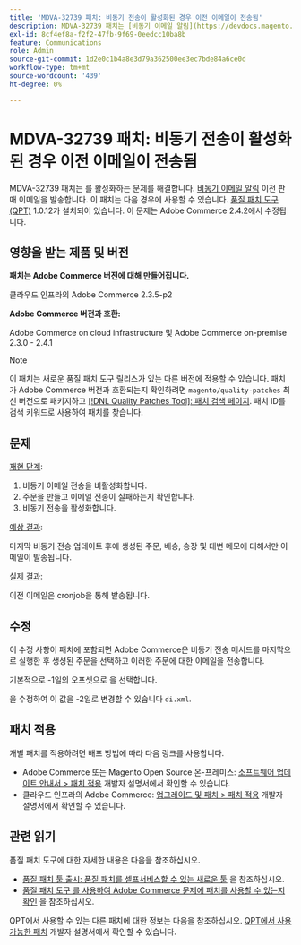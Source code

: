 ```yaml
---
title: 'MDVA-32739 패치: 비동기 전송이 활성화된 경우 이전 이메일이 전송됨'
description: MDVA-32739 패치는 [비동기 이메일 알림](https://devdocs.magento.com/guides/v2.4/performance-best-practices/configuration.html#asynchronous-email-notifications)을 활성화하면 이전 판매 이메일이 전송되는 문제를 해결합니다. 이 패치는 [Quality Patches Tool (QPT)](/help/announcements/adobe-commerce-announcements/magento-quality-patches-released-new-tool-to-self-serve-quality-patches.md) 1.0.12가 설치된 경우 사용할 수 있습니다. 이 문제는 Adobe Commerce 2.4.2에서 수정됩니다.
exl-id: 8cf4ef8a-f2f2-47fb-9f69-0eedcc10ba8b
feature: Communications
role: Admin
source-git-commit: 1d2e0c1b4a8e3d79a362500ee3ec7bde84a6ce0d
workflow-type: tm+mt
source-wordcount: '439'
ht-degree: 0%

---
```


# MDVA-32739 패치: 비동기 전송이 활성화된 경우 이전 이메일이 전송됨

MDVA-32739 패치는 를 활성화하는 문제를 해결합니다. [비동기 이메일 알림](https://devdocs.magento.com/guides/v2.4/performance-best-practices/configuration.html#asynchronous-email-notifications) 이전 판매 이메일을 발송합니다. 이 패치는 다음 경우에 사용할 수 있습니다. [품질 패치 도구(QPT)](/help/announcements/adobe-commerce-announcements/magento-quality-patches-released-new-tool-to-self-serve-quality-patches.md) 1.0.12가 설치되어 있습니다. 이 문제는 Adobe Commerce 2.4.2에서 수정됩니다.

## 영향을 받는 제품 및 버전

**패치는 Adobe Commerce 버전에 대해 만들어집니다.**

클라우드 인프라의 Adobe Commerce 2.3.5-p2

**Adobe Commerce 버전과 호환:**

Adobe Commerce on cloud infrastructure 및 Adobe Commerce on-premise 2.3.0 - 2.4.1

>[!NOTE]
>
>이 패치는 새로운 품질 패치 도구 릴리스가 있는 다른 버전에 적용할 수 있습니다. 패치가 Adobe Commerce 버전과 호환되는지 확인하려면 `magento/quality-patches` 최신 버전으로 패키지하고 [[!DNL Quality Patches Tool]: 패치 검색 페이지](https://devdocs.magento.com/quality-patches/tool.html#patch-grid). 패치 ID를 검색 키워드로 사용하여 패치를 찾습니다.

## 문제

<u>재현 단계</u>:

1. 비동기 이메일 전송을 비활성화합니다.
1. 주문을 만들고 이메일 전송이 실패하는지 확인합니다.
1. 비동기 전송을 활성화합니다.

<u>예상 결과</u>:

마지막 비동기 전송 업데이트 후에 생성된 주문, 배송, 송장 및 대변 메모에 대해서만 이메일이 발송됩니다.

<u>실제 결과</u>:

이전 이메일은 cronjob을 통해 발송됩니다.

## 수정

이 수정 사항이 패치에 포함되면 Adobe Commerce은 비동기 전송 메서드를 마지막으로 실행한 후 생성된 주문을 선택하고 이러한 주문에 대한 이메일을 전송합니다.

기본적으로 -1일의 오프셋으로 을 선택합니다.

을 수정하여 이 값을 -2일로 변경할 수 있습니다 `di.xml`.

## 패치 적용

개별 패치를 적용하려면 배포 방법에 따라 다음 링크를 사용합니다.

* Adobe Commerce 또는 Magento Open Source 온-프레미스: [소프트웨어 업데이트 안내서 > 패치 적용](https://devdocs.magento.com/guides/v2.4/comp-mgr/patching/mqp.html) 개발자 설명서에서 확인할 수 있습니다.
* 클라우드 인프라의 Adobe Commerce: [업그레이드 및 패치 > 패치 적용](https://devdocs.magento.com/cloud/project/project-patch.html) 개발자 설명서에서 확인할 수 있습니다.

## 관련 읽기

품질 패치 도구에 대한 자세한 내용은 다음을 참조하십시오.

* [품질 패치 툴 출시: 품질 패치를 셀프서비스할 수 있는 새로운 툴](/help/announcements/adobe-commerce-announcements/magento-quality-patches-released-new-tool-to-self-serve-quality-patches.md) 을 참조하십시오.
* [품질 패치 도구 를 사용하여 Adobe Commerce 문제에 패치를 사용할 수 있는지 확인](/help/support-tools/patches-available-in-qpt-tool/check-patch-for-magento-issue-with-magento-quality-patches.md) 을 참조하십시오.

QPT에서 사용할 수 있는 다른 패치에 대한 정보는 다음을 참조하십시오. [QPT에서 사용 가능한 패치](https://devdocs.magento.com/quality-patches/tool.html#patch-grid) 개발자 설명서에서 확인할 수 있습니다.
